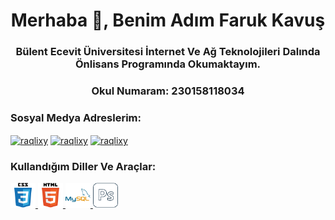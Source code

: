 <h1 align="center">Merhaba 👋, Benim Adım Faruk Kavuş</h1>
<h3 align="center">Bülent Ecevit Üniversitesi İnternet Ve Ağ Teknolojileri Dalında Önlisans Programında Okumaktayım.</h3>
<h3 align="center">Okul Numaram: 230158118034</h3>

<h3 align="left">Sosyal Medya Adreslerim:</h3>
<p align="left">
<a href="https://instagram.com/raqlixy" target="blank"><img align="center" src="https://raw.githubusercontent.com/rahuldkjain/github-profile-readme-generator/master/src/images/icons/Social/instagram.svg" alt="raqlixy" height="30" width="40" /></a>
<a href="https://www.youtube.com/c/raqlixy" target="blank"><img align="center" src="https://raw.githubusercontent.com/rahuldkjain/github-profile-readme-generator/master/src/images/icons/Social/youtube.svg" alt="raqlixy" height="30" width="40" /></a>
<a href="https://discord.gg/raqlixy" target="blank"><img align="center" src="https://raw.githubusercontent.com/rahuldkjain/github-profile-readme-generator/master/src/images/icons/Social/discord.svg" alt="raqlixy" height="30" width="40" /></a>
</p>

<h3 align="left">Kullandığım Diller Ve Araçlar:</h3>
<p align="left"> <a href="https://www.w3schools.com/css/" target="_blank" rel="noreferrer"> <img src="https://raw.githubusercontent.com/devicons/devicon/master/icons/css3/css3-original-wordmark.svg" alt="css3" width="40" height="40"/> </a> <a href="https://www.w3.org/html/" target="_blank" rel="noreferrer"> <img src="https://raw.githubusercontent.com/devicons/devicon/master/icons/html5/html5-original-wordmark.svg" alt="html5" width="40" height="40"/> </a> <a href="https://www.mysql.com/" target="_blank" rel="noreferrer"> <img src="https://raw.githubusercontent.com/devicons/devicon/master/icons/mysql/mysql-original-wordmark.svg" alt="mysql" width="40" height="40"/> </a> <a href="https://www.photoshop.com/en" target="_blank" rel="noreferrer"> <img src="https://raw.githubusercontent.com/devicons/devicon/master/icons/photoshop/photoshop-line.svg" alt="photoshop" width="40" height="40"/> </a> </p>
